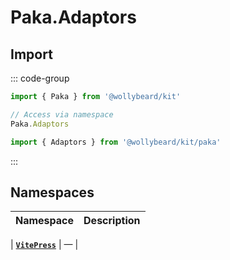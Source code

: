 # Paka.Adaptors

## Import

::: code-group

```typescript [Namespace]
import { Paka } from '@wollybeard/kit'

// Access via namespace
Paka.Adaptors
```

```typescript [Barrel]
import { Adaptors } from '@wollybeard/kit/paka'
```

:::

## Namespaces

| Namespace | Description |
| --------- | ----------- |

| [**`VitePress`**](/api/paka/adaptors/vite-press) | — |
